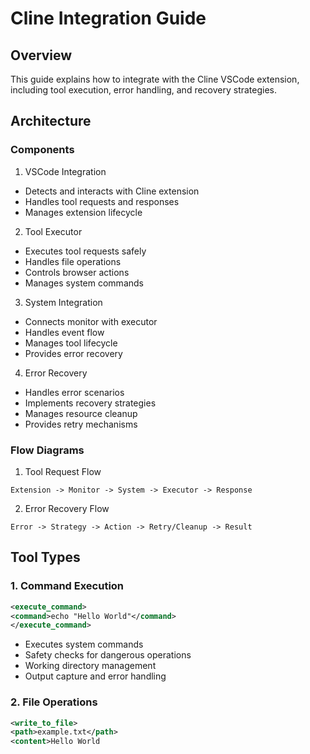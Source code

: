 # Cline Integration Guide

## Overview

This guide explains how to integrate with the Cline VSCode extension, including tool execution, error handling, and recovery strategies.

## Architecture

### Components

1. VSCode Integration
- Detects and interacts with Cline extension
- Handles tool requests and responses
- Manages extension lifecycle

2. Tool Executor
- Executes tool requests safely
- Handles file operations
- Controls browser actions
- Manages system commands

3. System Integration
- Connects monitor with executor
- Handles event flow
- Manages tool lifecycle
- Provides error recovery

4. Error Recovery
- Handles error scenarios
- Implements recovery strategies
- Manages resource cleanup
- Provides retry mechanisms

### Flow Diagrams

1. Tool Request Flow
```
Extension -> Monitor -> System -> Executor -> Response
```

2. Error Recovery Flow
```
Error -> Strategy -> Action -> Retry/Cleanup -> Result
```

## Tool Types

### 1. Command Execution
```xml
<execute_command>
<command>echo "Hello World"</command>
</execute_command>
```

- Executes system commands
- Safety checks for dangerous operations
- Working directory management
- Output capture and error handling

### 2. File Operations
```xml
<write_to_file>
<path>example.txt</path>
<content>Hello World
